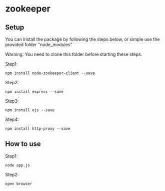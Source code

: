 # zookeeper

## Setup
You can install the package by following the steps below, or simple use the provided folder "node_modules"

Warning: You need to clone this folder before starting these steps.

Step1: 
	
	npm install node-zookeeper-client --save
	
Step2: 
	
	npm install express --save
	
Step3: 
	
	npm install ejs --save
	
Step4: 
	
	npm install http-proxy --save

## How to use

Step1:

	node app.js

Step2:
	
	open browser
